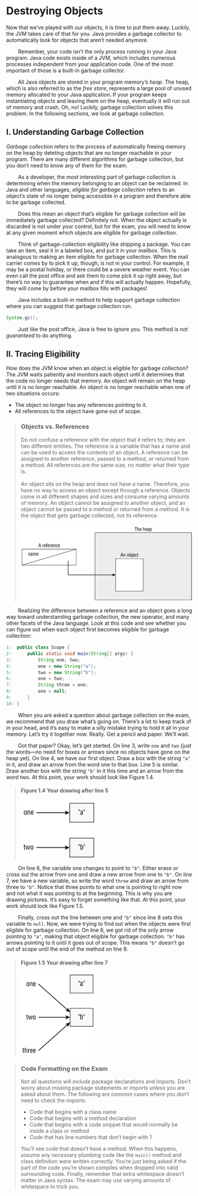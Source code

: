 # Destroying Objects

Now that we’ve played with our objects, it is time to put them away. Luckily, the JVM takes
care of that for you. Java provides a garbage collector to automatically look for objects that
aren’t needed anymore. <br />

&emsp;&emsp;
Remember, your code isn’t the only process running in your Java program. Java code
exists inside of a JVM, which includes numerous processes independent from your
application code. One of the most important of those is a built-in garbage collector. <br />

&emsp;&emsp;
All Java objects are stored in your program memory’s _heap_. The heap, which is also
referred to as the _free store_, represents a large pool of unused memory allocated to your Java
application. If your program keeps instantiating objects and leaving them on the heap, 
eventually it will run out of memory and crash. Oh, no! Luckily, garbage collection solves this
problem. In the following sections, we look at garbage collection.

## I. Understanding Garbage Collection
_Garbage collection_ refers to the process of automatically freeing memory on the heap by
deleting objects that are no longer reachable in your program. There are many different 
algorithms for garbage collection, but you don’t need to know any of them for the exam. <br />

&emsp;&emsp;
As a developer, the most interesting part of garbage collection is determining when the
memory belonging to an object can be reclaimed. In Java and other languages, _eligible for
garbage collection_ refers to an object’s state of no longer being accessible in a program and
therefore able to be garbage collected. <br />

&emsp;&emsp;
Does this mean an object that’s eligible for garbage collection will be immediately garbage
collected? Definitely not. When the object actually is discarded is not under your control, but
for the exam, you will need to know at any given moment which objects are eligible for garbage collection. <br />

&emsp;&emsp;
Think of garbage-collection eligibility like shipping a package. You can take an item, seal
it in a labeled box, and put it in your mailbox. This is analogous to making an item eligible
for garbage collection. When the mail carrier comes by to pick it up, though, is not in your
control. For example, it may be a postal holiday, or there could be a severe weather event.
You can even call the post office and ask them to come pick it up right away, but there’s no
way to guarantee when and if this will actually happen. Hopefully, they will come by before
your mailbox fills with packages! <br />

&emsp;&emsp;
Java includes a built-in method to help support garbage collection where you can suggest
that garbage collection run.

```java
System.gc();
```

&emsp;&emsp;
Just like the post office, Java is free to ignore you. This method is _not guaranteed_ to
do anything.

## II. Tracing Eligibility
How does the JVM know when an object is eligible for garbage collection? The JVM waits
patiently and monitors each object until it determines that the code no longer needs that
memory. An object will remain on the heap until it is no longer reachable. An object is no
longer reachable when one of two situations occurs:

- The object no longer has any references pointing to it.
- All references to the object have gone out of scope.

> ### Objects vs. References
> Do not confuse a reference with the object that it refers to; they are two different entities.
The reference is a variable that has a name and can be used to access the contents of an
object. A reference can be assigned to another reference, passed to a method, or returned
from a method. All references are the same size, no matter what their type is. <br /><br />
> An object sits on the heap and does not have a name. Therefore, you have no way to access
an object except through a reference. Objects come in all different shapes and sizes and
consume varying amounts of memory. An object cannot be assigned to another object, and
an object cannot be passed to a method or returned from a method. It is the object that gets
garbage collected, not its reference. <br /><br />
> <img src="../../images/chapter1/unit10/objectsvsreferences.png" alt="Objects vs. References" width="500">

&emsp;&emsp;
Realizing the difference between a reference and an object goes a long way toward 
understanding garbage collection, the new operator, and many other facets of the Java language.
Look at this code and see whether you can figure out when each object first becomes eligible
for garbage collection:

```java
1:  public class Scope {
2:      public static void main(String[] args) {
3:          String one, two;
4:          one = new String("a");
5:          two = new String("b");
6:          one = two;
7:          String three = one;
8:          one = null;
9:      } 
10: }
```

&emsp;&emsp;
When you are asked a question about garbage collection on the exam, we recommend
that you draw what’s going on. There’s a lot to keep track of in your head, and it’s easy to
make a silly mistake trying to hold it all in your memory. Let’s try it together now. Really.
Get a pencil and paper. We’ll wait. <br />

&emsp;&emsp;
Got that paper? Okay, let’s get started. On line 3, write `one` and `two` (just the words—no
need for boxes or arrows since no objects have gone on the heap yet). On line 4, we have our
first object. Draw a box with the string `"a"` in it, and draw an arrow from the word one to
that box. Line 5 is similar. Draw another box with the string `"b"` in it this time and an arrow
from the word two. At this point, your work should look like Figure 1.4.

> #### Figure 1.4 Your drawing after line 5
> <img src="../../images/chapter1/unit10/figure1.4.png" alt="Your drawing after line 5" width="200">

&emsp;&emsp;
On line 6, the variable one changes to point to `"b"`. Either erase or cross out the arrow
from one and draw a new arrow from one to `"b"`. On line 7, we have a new variable, so
write the word `three` and draw an arrow from three to `"b"`. Notice that three points to
what one is pointing to right now and not what it was pointing to at the beginning. This
is why you are drawing pictures. It’s easy to forget something like that. At this point, your
work should look like Figure 1.5. <br />

&emsp;&emsp;
Finally, cross out the line between one and `"b"` since line 8 sets this variable to `null`.
Now, we were trying to find out when the objects were first eligible for garbage collection.
On line 6, we got rid of the only arrow pointing to `"a"`, making that object eligible for 
garbage collection. `"b"` has arrows pointing to it until it goes out of scope. This means `"b"`
doesn’t go out of scope until the end of the method on line 9.

> #### Figure 1.5 Your drawing after line 7
> <img src="../../images/chapter1/unit10/figure1.5.png" alt="Your drawing after line 5" width="200">

> ### Code Formatting on the Exam
> Not all questions will include package declarations and imports. Don’t worry about missing
package statements or imports unless you are asked about them. The following are
common cases where you don’t need to check the imports:
> - Code that begins with a class name
> - Code that begins with a method declaration
> - Code that begins with a code snippet that would normally be inside a class or method
> - Code that has line numbers that don’t begin with 1
> 
> You’ll see code that doesn’t have a method. When this happens, assume any necessary
plumbing code like the `main()` method and class definition were written correctly. You’re
just being asked if the part of the code you’re shown compiles when dropped into valid 
surrounding code. Finally, remember that extra whitespace doesn’t matter in Java syntax. The
exam may use varying amounts of whitespace to trick you.
